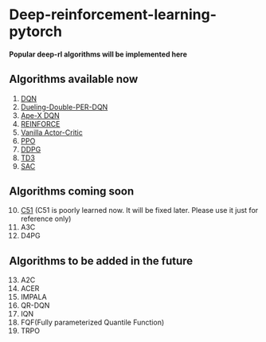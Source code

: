 # Deep-reinforcement-learning-pytorch
#### Popular deep-rl algorithms will be implemented here
## Algorithms available now
1. [DQN](https://github.com/rl-max/deep-reinforcement-learning-pytorch/blob/main/dqn.py)
2. [Dueling-Double-PER-DQN](https://github.com/rl-max/deep-reinforcement-learning-pytorch/blob/main/dueling-double-per-dqn.py)
3. [Ape-X DQN](https://github.com/rl-max/deep-reinforcement-learning-pytorch/blob/main/apex-dqn.py)
4. [REINFORCE](https://github.com/rl-max/deep-reinforcement-learning-pytorch/blob/main/REINFORCE.py)
5. [Vanilla Actor-Critic](https://github.com/rl-max/deep-reinforcement-learning-pytorch/blob/main/actor-critic.py)
6. [PPO](https://github.com/rl-max/deep-reinforcement-learning-pytorch/blob/main/ppo.py)
7. [DDPG](https://github.com/rl-max/deep-reinforcement-learning-pytorch/blob/main/ddpg.py)
8. [TD3](https://github.com/rl-max/deep-reinforcement-learning-pytorch/blob/main/td3.py)
9. [SAC](https://github.com/rl-max/deep-reinforcement-learning-pytorch/blob/main/sac.py)
## Algorithms coming soon
10. [C51](https://github.com/rl-max/deep-reinforcement-learning-pytorch/blob/main/c51.py)
(C51 is poorly learned now. It will be fixed later. Please use it just for reference only)
11. A3C
12. D4PG
## Algorithms to be added in the future
13. A2C
14. ACER
15. IMPALA
16. QR-DQN
17. IQN
18. FQF(Fully parameterized Quantile Function)
19. TRPO